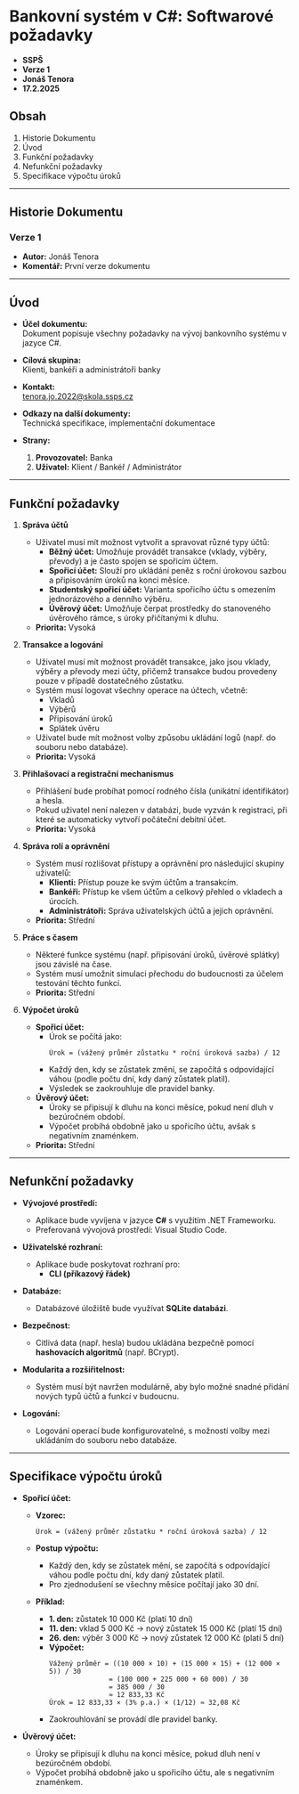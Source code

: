 # Bankovní systém v C#: Softwarové požadavky
* **SSPŠ**
* **Verze 1**
* **Jonáš Tenora**
* **17.2.2025**

## Obsah
1. Historie Dokumentu
2. Úvod
3. Funkční požadavky
4. Nefunkční požadavky
5. Specifikace výpočtu úroků

---

## Historie Dokumentu
### Verze 1
* **Autor:** Jonáš Tenora
* **Komentář:** První verze dokumentu

---

## Úvod
* **Účel dokumentu:**  
  Dokument popisuje všechny požadavky na vývoj bankovního systému v jazyce C#.
  
* **Cílová skupina:**  
  Klienti, bankéři a administrátoři banky
  
* **Kontakt:**  
  tenora.jo.2022@skola.ssps.cz
  
* **Odkazy na další dokumenty:**  
  Technická specifikace, implementační dokumentace
  
* **Strany:**  
  1. **Provozovatel:** Banka  
  2. **Uživatel:** Klient / Bankéř / Administrátor

---

## Funkční požadavky

1. **Správa účtů**  
   - Uživatel musí mít možnost vytvořit a spravovat různé typy účtů:
     - **Běžný účet:** Umožňuje provádět transakce (vklady, výběry, převody) a je často spojen se spořicím účtem.
     - **Spořicí účet:** Slouží pro ukládání peněz s roční úrokovou sazbou a připisováním úroků na konci měsíce.
     - **Studentský spořicí účet:** Varianta spořicího účtu s omezením jednorázového a denního výběru.
     - **Úvěrový účet:** Umožňuje čerpat prostředky do stanoveného úvěrového rámce, s úroky přičítanými k dluhu.
   - **Priorita:** Vysoká

2. **Transakce a logování**  
   - Uživatel musí mít možnost provádět transakce, jako jsou vklady, výběry a převody mezi účty, přičemž transakce budou provedeny pouze v případě dostatečného zůstatku.
   - Systém musí logovat všechny operace na účtech, včetně:
     - Vkladů
     - Výběrů
     - Připisování úroků
     - Splátek úvěru
   - Uživatel bude mít možnost volby způsobu ukládání logů (např. do souboru nebo databáze).
   - **Priorita:** Vysoká

3. **Přihlašovací a registrační mechanismus**  
   - Přihlášení bude probíhat pomocí rodného čísla (unikátní identifikátor) a hesla.
   - Pokud uživatel není nalezen v databázi, bude vyzván k registraci, při které se automaticky vytvoří počáteční debitní účet.
   - **Priorita:** Vysoká

4. **Správa rolí a oprávnění**  
   - Systém musí rozlišovat přístupy a oprávnění pro následující skupiny uživatelů:
     - **Klienti:** Přístup pouze ke svým účtům a transakcím.
     - **Bankéři:** Přístup ke všem účtům a celkový přehled o vkladech a úrocích.
     - **Administrátoři:** Správa uživatelských účtů a jejich oprávnění.
   - **Priorita:** Střední

5. **Práce s časem**  
   - Některé funkce systému (např. připisování úroků, úvěrové splátky) jsou závislé na čase.
   - Systém musí umožnit simulaci přechodu do budoucnosti za účelem testování těchto funkcí.
   - **Priorita:** Střední

6. **Výpočet úroků**  
   - **Spořicí účet:**  
     - Úrok se počítá jako:  
       ```
       Úrok = (vážený průměr zůstatku * roční úroková sazba) / 12
       ```
     - Každý den, kdy se zůstatek změní, se započítá s odpovídající váhou (podle počtu dní, kdy daný zůstatek platil).
     - Výsledek se zaokrouhluje dle pravidel banky.
   - **Úvěrový účet:**  
     - Úroky se připisují k dluhu na konci měsíce, pokud není dluh v bezúročném období.
     - Výpočet probíhá obdobně jako u spořicího účtu, avšak s negativním znaménkem.
   - **Priorita:** Střední

---

## Nefunkční požadavky

* **Vývojové prostředí:**  
  - Aplikace bude vyvíjena v jazyce **C#** s využitím .NET Frameworku.  
  - Preferovaná vývojová prostředí: Visual Studio Code.

* **Uživatelské rozhraní:**  
  - Aplikace bude poskytovat rozhraní pro:
    - **CLI (příkazový řádek)**

* **Databáze:**  
  - Databázové úložiště bude využívat **SQLite databázi**.

* **Bezpečnost:**  
  - Citlivá data (např. hesla) budou ukládána bezpečně pomocí **hashovacích algoritmů** (např. BCrypt).
  
* **Modularita a rozšiřitelnost:**  
  - Systém musí být navržen modulárně, aby bylo možné snadné přidání nových typů účtů a funkcí v budoucnu.

* **Logování:**  
  - Logování operací bude konfigurovatelné, s možností volby mezi ukládáním do souboru nebo databáze.

---

## Specifikace výpočtu úroků

* **Spořicí účet:**  
  - **Vzorec:**  
    ```
    Úrok = (vážený průměr zůstatku * roční úroková sazba) / 12
    ```
  - **Postup výpočtu:**  
    - Každý den, kdy se zůstatek mění, se započítá s odpovídající váhou podle počtu dní, kdy daný zůstatek platil.
    - Pro zjednodušení se všechny měsíce počítají jako 30 dní.
  
  - **Příklad:**  
    - **1. den:** zůstatek 10 000 Kč (platí 10 dní)  
    - **11. den:** vklad 5 000 Kč → nový zůstatek 15 000 Kč (platí 15 dní)  
    - **26. den:** výběr 3 000 Kč → nový zůstatek 12 000 Kč (platí 5 dní)  
    - **Výpočet:**  
      ```
      Vážený průměr = ((10 000 × 10) + (15 000 × 15) + (12 000 × 5)) / 30 
                     = (100 000 + 225 000 + 60 000) / 30 
                     = 385 000 / 30 
                     ≈ 12 833,33 Kč
      Úrok = 12 833,33 × (3% p.a.) × (1/12) ≈ 32,08 Kč
      ```
    - Zaokrouhlování se provádí dle pravidel banky.
  
* **Úvěrový účet:**  
  - Úroky se připisují k dluhu na konci měsíce, pokud dluh není v bezúročném období.
  - Výpočet probíhá obdobně jako u spořicího účtu, ale s negativním znaménkem.
